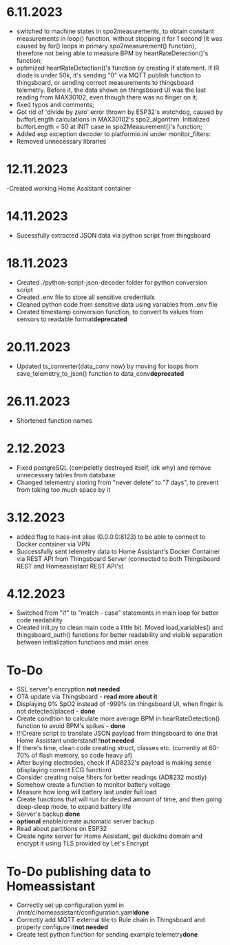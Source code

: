 
# 6.11.2023

- switched to machine states in spo2measurements, to obtain constant measurements in loop() function, without stopping it for 1 second (it was caused by for() loops in primary spo2measurement() function), therefore not being able to measure BPM by heartRateDetection()'s function;</br>
- optimized heartRateDetection()'s function by creating if statement. If IR diode is under 50k, it's sending "0" via MQTT publish function to thingsboard, or sending correct measurements to thingsboard telemetry. Before it, the data shown on thingsboard UI was the last reading from MAX30102, even though there was no finger on it;</br>
- fixed typos and comments;</br>
- Got rid of 'divide by zero' error thrown by ESP32's watchdog, caused by bufforLength calculations in MAX30102's spo2_algorithm. Initialized bufforLength = 50 at INIT case in spo2Measurement()'s function;</br>
- Added esp exception decoder to platformio.ini under monitor_filters:</br>
- Removed unnecessary libraries</br>

# 12.11.2023

-Created working Home Assistant container</br>

# 14.11.2023

- Sucessfully extracted JSON data via python script from thingsboard</br>

# 18.11.2023

- Created ./python-script-json-decoder folder for python conversion script</br>
- Created .env file to store all sensitive credentials</br>
- Cleaned python code from sensitive data using variables from .env file</br>
- Created timestamp conversion function, to convert ts values from sensors to readable format**deprecated**</br>

# 20.11.2023

- Updated ts_converter(data_conv now) by moving for loops from save_telemetry_to_json() function to data_conv**deprecated**</br>

# 26.11.2023

- Shortened function names</br>

# 2.12.2023

- Fixed postgreSQL (compeletly destroyed itself, idk why) and remove unnecessary tables from database</br>
- Changed telementry storing from "never delete" to "7 days", to prevent from taking too much space by it </br>

# 3.12.2023

- added flag to hass-init alias (0.0.0.0:8123) to be able to connect to Docker container via VPN</br>
- Successfully sent telemetry data to Home Assistant's Docker Container via REST API from Thingsboard Server (connected to both Thingsboard REST and Homeassistant REST API's)</br>

# 4.12.2023

- Switched from "if" to "match - case" statements in main loop for better code readability</br>
- Created init.py to clean main code a little bit. Moved load_variables() and thingsboard_auth() functions for better readability and visible separation between initialization functions and main ones</br>

# To-Do

- SSL server's encryption **not needed**</br>
- OTA update via Thingsboard - **read more about it**</br>
- Displaying 0% SpO2 instead of -999% on thingsboard UI, when finger is not detected/placed - **done**</br>
- Create condition to calculate more average BPM in hearRateDetection() function to avoid BPM's spikes - **done**</br>
- !!!Create script to translate JSON payload from thingsboard to one that Home Assistant understand!!!**not needed**</br>
- If there's time, clean code creating struct, classes etc. (currently at 60-70% of flash memory, so code heavy af)</br>
- After buying electrodes, check if AD8232's payload is making sense (displaying correct ECG function)</br>
- Consider creating noise filters for better readings (AD8232 mostly)</br>
- Somehow create a function to monitor battery voltage</br>
- Measure how long will battery last under full load</br>
- Create functions that will run for desired amount of time, and then going deep-sleep mode, to expand battery life</br>
- Server's backup **done**</br>
- **optional** enable/create automatic server backup</br>
- Read about partitions on ESP32</br>
- Create nginx server for Home Assistant, get duckdns domain and encrypt it using TLS provided by Let's Encrypt</br>

# To-Do publishing data to Homeassistant

- Correctly set up configuration.yaml in /mnt/c/homeassistant/configuration.yaml**done**</br>
- Correctly add MQTT external tile to Rule chain in Thingsboard and properly configure it**not needed**</br>
- Create test python function for sending example telemetry**done**</br>
